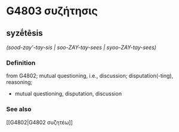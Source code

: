 # G4803 συζήτησις

## syzḗtēsis

_(sood-zay'-tay-sis | soo-ZAY-tay-sees | syoo-ZAY-tay-sees)_

### Definition

from G4802; mutual questioning, i.e., discussion; disputation(-ting), reasoning; 

- mutual questioning, disputation, discussion

### See also

[[G4802|G4802 συζητέω]]
